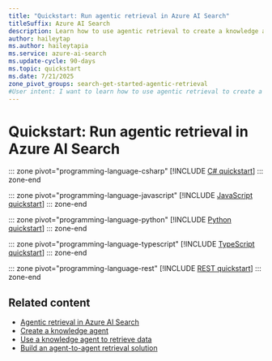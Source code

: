 ```yaml
---
title: "Quickstart: Run agentic retrieval in Azure AI Search"
titleSuffix: Azure AI Search
description: Learn how to use agentic retrieval to create a knowledge agent that processes multi-turn conversations.
author: haileytap
ms.author: haileytapia
ms.service: azure-ai-search
ms.update-cycle: 90-days
ms.topic: quickstart
ms.date: 7/21/2025
zone_pivot_groups: search-get-started-agentic-retrieval
#User intent: I want to learn how to use agentic retrieval to create a knowledge agent that processes multi-turn conversations. It should retrieve relevant information from an Azure AI Search index and extract answers using an Azure OpenAI chat model.
---
```


# Quickstart: Run agentic retrieval in Azure AI Search

::: zone pivot="programming-language-csharp"
[!INCLUDE [C# quickstart](includes/quickstarts/agentic-retrieval-csharp.md)]
::: zone-end

::: zone pivot="programming-language-javascript"
[!INCLUDE [JavaScript quickstart](includes/quickstarts/agentic-retrieval-javascript.md)]
::: zone-end

::: zone pivot="programming-language-python"
[!INCLUDE [Python quickstart](includes/quickstarts/agentic-retrieval-python.md)]
::: zone-end

::: zone pivot="programming-language-typescript"
[!INCLUDE [TypeScript quickstart](includes/quickstarts/agentic-retrieval-typescript.md)]
::: zone-end

::: zone pivot="programming-language-rest"
[!INCLUDE [REST quickstart](includes/quickstarts/agentic-retrieval-rest.md)]
::: zone-end

## Related content

+ [Agentic retrieval in Azure AI Search](search-agentic-retrieval-concept.md)
+ [Create a knowledge agent](search-agentic-retrieval-how-to-create.md)
+ [Use a knowledge agent to retrieve data](search-agentic-retrieval-how-to-retrieve.md)
+ [Build an agent-to-agent retrieval solution](search-agentic-retrieval-how-to-pipeline.md)
